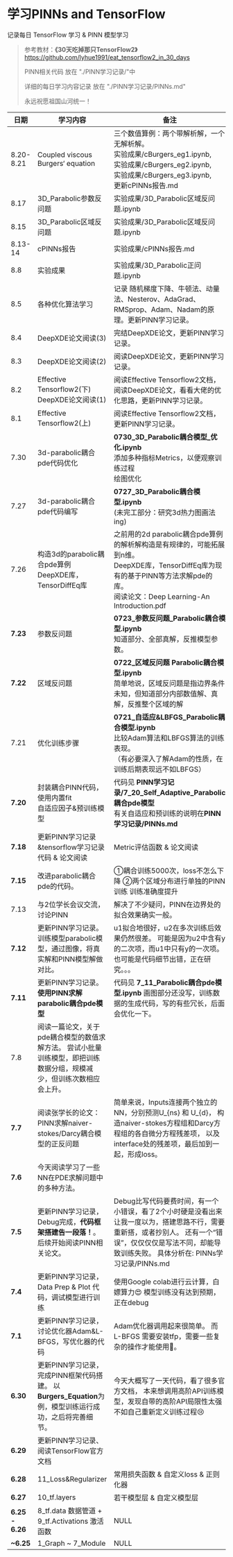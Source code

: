 <!-- #region -->

# 学习PINNs and TensorFlow 


记录每日 TensorFlow 学习 & PINN 模型学习
> 参考教材：**《30天吃掉那只TensorFlow2》** https://github.com/lyhue1991/eat_tensorflow2_in_30_days
>
> PINN相关代码 放在 "./PINN学习记录/"中
>
> 详细的每日学习内容记录 放在 "./PINN学习记录/PINNs.md"
>
> 永远祝愿祖国山河统一！



| 日期            | 学习内容                                                     | 备注                                                         |
| --------------- | ------------------------------------------------------------ | ------------------------------------------------------------ |
| 8.20-8.21       | Coupled viscous Burgers‘ equation                            | 三个数值算例：两个带解析解，一个无解析解。<br />实验成果/cBurgers_eg1.ipynb,<br />实验成果/cBurgers_eg2.ipynb,<br />实验成果/cBurgers_eg3.ipynb,<br />更新cPINNs报告.md |
| 8.17            | 3D_Parabolic参数反问题                                       | 实验成果/3D_Parabolic区域反问题.ipynb                        |
| 8.15            | 3D_Parabolic区域反问题                                       | 实验成果/3D_Parabolic区域反问题.ipynb                        |
| 8.13-14         | cPINNs报告                                                   | 实验成果/cPINNs报告.md                                       |
| 8.8             | 实验成果                                                     | 实验成果/3D_Parabolic正问题.ipynb                            |
| 8.5             | 各种优化算法学习                                             | 记录 随机梯度下降、牛顿法、动量法、Nesterov、AdaGrad、RMSprop、Adam、Nadam的原理。更新PINN学习记录。 |
| 8.4             | DeepXDE论文阅读(3)                                           | 完结DeepXDE论文，更新PINN学习记录。                          |
| 8.3             | DeepXDE论文阅读(2)                                           | 阅读DeepXDE论文，更新PINN学习记录。                          |
| 8.2             | Effective Tensorflow2(下)<br />DeepXDE论文阅读(1)            | 阅读Effective Tensorflow2文档，阅读DeepXDE论文，看看大佬的优化思路，更新PINN学习记录。 |
| 8.1             | Effective Tensorflow2(上)                                    | 阅读Effective Tensorflow2文档，更新PINN学习记录。            |
| 7.30            | 3d-parabolic耦合pde代码优化                                  | **0730_3D_Parabolic耦合模型_优化.ipynb**<br />添加多种指标Metrics，以便观察训练过程<br />绘图优化 |
| 7.27            | 3d-parabolic耦合pde代码编写                                  | **0727_3D_Parabolic耦合模型.ipynb**<br />(未完工部分：研究3d热力图画法ing) |
| 7.26            | 构造3d的parabolic耦合pde算例<br />DeepXDE库，TensorDiffEq库  | 之前用的2d parabolic耦合pde算例的解析解构造是有规律的，可能拓展到n维。<br />DeepXDE库，TensorDiffEq库为现有的基于PINN等方法求解pde的库。<br />阅读论文：Deep Learning-An Introduction.pdf |
| **7.23**        | 参数反问题                                                   | **0723_参数反问题_Parabolic耦合模型.ipynb**<br />知道部分、全部真解，反推模型参数。 |
| **7.22**        | 区域反问题                                                   | **0722_区域反问题 Parabolic耦合模型.ipynb**<br />简单地说，区域反问题是指边界条件未知，但知道部分内部数值解、真解，反推整个区域的解<br /> |
| 7.21            | 优化训练步骤                                                 | **0721_自适应&LBFGS_Parabolic耦合模型.ipynb**<br />比较Adam算法和LBFGS算法的训练表现。<br />（有必要深入了解Adam的性质，在训练后期表现远不如LBFGS） |
| **7.20**        | 封装耦合PINN代码，使用内置fit<br />自适应因子&预训练模型     | 代码见 **PINN学习记录/7_20_Self_Adaptive_Parabolic耦合pde模型**<br />有关自适应和预训练的说明在**PINN学习记录/PINNs.md** |
| **7.18**        | 更新PINN学习记录&tensorflow学习记录<br />代码 & 论文阅读     | Metric评估函数 & 论文阅读                                    |
| **7.15**        | 改进parabolic耦合pde的代码。                                 | ①耦合训练5000次，loss不怎么下降 ②两个区域分布进行单独的PINN训练 训练准确度提升 |
| 7.13            | 与2位学长会议交流，讨论PINN                                  | 解决了不少疑问，PINN在边界处的拟合效果确实一般。             |
| **7.12**        | 更新PINN学习记录。 训练模型parabolic模型，通过图像，将真实解和PINN模型解做对比。 | u1拟合地很好，u2在多次训练后效果仍然很差。 可能是因为u2中含有y的二次项，而u1中只有y的一次项。 也可能是代码细节出错，正在研究。。。 |
| **7.11**        | 更新PINN学习记录。**使用PINN求解parabolic耦合pde模型**       | 代码见 **7_11_Parabolic耦合pde模型.ipynb** 画图部分还没写，训练数据的生成代码，写的有些冗长，后面会优化一下。 |
| 7.8             | 阅读一篇论文，关于pde耦合模型的数值求解方法。 尝试小批量训练模型，即把训练数据分组，规模减少，但训练次数相应会上升。 |                                                              |
| **7.7**         | 阅读张学长的论文：PINN求解naiver-stokes/Darcy耦合模型的正反问题 | 简单来说，Inputs连接两个独立的NN，分别预测U_{ns} 和 U_{d}， 构造naiver-stokes方程组和Darcy方程组的各自微分方程残差项， 以及interface处的残差项，最后加到一起，形成loss。 |
| **7.6**         | 今天阅读学习了一些NN在PDE求解问题中的多种方法。              |                                                              |
| **7.5**         | 更新PINN学习记录，Debug完成，**代码框架搭建告一段落！**。 后续开始阅读PINN相关论文。 | Debug比写代码要费时间，有一个小错误，看了2个小时硬是没看出来 让我一度以为，搭建思路不行，需要重新搭，或者抄别人。 还有一个“错误”，仅仅仅仅是写法不同，却能导致训练失败。 具体分析在: PINNs学习记录/PINNs.md |
| **7.4**         | 更新PINN学习记录，Data Prep & Plot 代码，调试模型进行训练    | 使用Google colab进行云计算，白嫖算力😍 模型训练没有达到预期，正在debug |
| **7.1**         | 更新PINN学习记录，讨论优化器Adam&L-BFGS，写优化器的代码      | Adam优化器调用起来很简单。 而L-BFGS 需要安装tfp，需要一些复杂的操作才能使用🤣。 |
| **6.30**        | 更新PINN学习记录，完成PINN框架代码搭建。 以**Burgers_Equation**为例，模型训练运行成功，之后将完善细节。 | 今天大概写了一天代码，看了很多官方文档， 本来想调用高阶API训练模型，发现自带的高阶API局限性太强 不如自己重新定义训练过程😢 |
| **6.29**        | 更新PINN学习记录、阅读TensorFlow官方文档                     |                                                              |
| **6.28**        | 11_Loss&Regularizer                                          | 常用损失函数 & 自定义loss & 正则化器                         |
| **6.27**        | 10_tf.layers                                                 | 若干模型层 & 自定义模型层                                    |
| **6.25 - 6.26** | 8_tf.data 数据管道 + 9_tf.Activations 激活函数               | NULL                                                         |
| **~6.25**       | 1_Graph ~ 7_Module                                           | NULL                                                         |



<!-- #endregion -->
